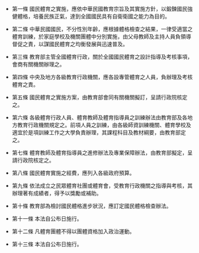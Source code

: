 * 第一條 國民體育之實施，應依中華民國教育宗旨及其實施方針，以鍛鍊國民強健體格，培養民族正氣，達到全國國民具有自衛衛國之能力為目的。

* 第二條 中華民國國民，不分性別年齡，應根據體格檢查之結果，一律受適當之體育訓練，於家庭學校及機關團體中分別實施，由父母教師及主持人員負領導督促之責，以謀國民體育之均衡發展與迅速普及。

* 第三條 教育部主管全國體育行政，關於全國國民體育之設計指導及考核事項，會商有關機關辦理之。

* 第四條 中央及地方各級教育行政機關，應各設專管體育之人員，負辦理及考核體育之責。

* 第五條 國民體育之實施方案，由教育部會同有關機關擬訂，呈請行政院核定之。

* 第六條 各級體育行政人員、體育教師及體育指導員之訓練辦法由教育部及各地方教育行政機關規定之。前項人員之訓練，由各級師資訓練機關、體育學校及適宜於是項訓練工作之大學負責辦理，其課程科目及教材綱要，由教育部定之。

* 第七條 體育教師及體育指導員之進修辦法及專業保障辦法，由教育部擬定，呈請行政院核定之。

* 第八條 國民體育實施之經費，應列入各級政府預算。

* 第九條 依法成立之民眾體育社團或體育會，受教育行政機關之指導與考核，其辦理著有成績者，得予以獎勵或補助。

* 第十條 教育部為檢討國民體格進步狀況，應訂定國民體格檢查辦法。

* 第十一條 本法自公布日施行。

* 第十二條 凡體育團體不得以團體資格加入政治運動。

* 第十三條 本法自公布日施行。

